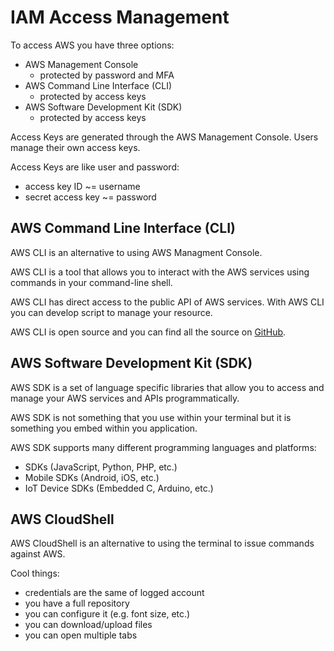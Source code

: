 # IAM Access Management

To access AWS you have three options:
- AWS Management Console 
    - protected by password and MFA
- AWS Command Line Interface (CLI) 
    - protected by access keys
- AWS Software Development Kit (SDK) 
    - protected by access keys

Access Keys are generated through the AWS Management Console. Users manage their own access keys.

Access Keys are like user and password:
- access key ID ~= username
- secret access key ~= password

## AWS Command Line Interface (CLI)

AWS CLI is an alternative to using AWS Managment Console.

AWS CLI is a tool that allows you to interact with the AWS services using commands in  your command-line shell.

AWS CLI has direct access to the public API of AWS services. With AWS CLI you can develop script to manage your resource.

AWS CLI is open source and you can find all the source on [GitHub](https://github.com/aws/aws-cli).

## AWS Software Development Kit (SDK)

AWS SDK is a set of language specific libraries that allow you to access and manage your AWS services and APIs programmatically.

AWS SDK is not something that you use within your terminal but it is something you embed within you application.

AWS SDK supports many different programming languages and platforms:
- SDKs (JavaScript, Python, PHP, etc.)
- Mobile SDKs (Android, iOS, etc.)
- IoT Device SDKs (Embedded C, Arduino, etc.)

## AWS CloudShell

AWS CloudShell is an alternative to using the terminal to issue commands against AWS.

Cool things:
- credentials are the same of logged account
- you have a full repository
- you can configure it (e.g. font size, etc.)
- you can download/upload files
- you can open multiple tabs 